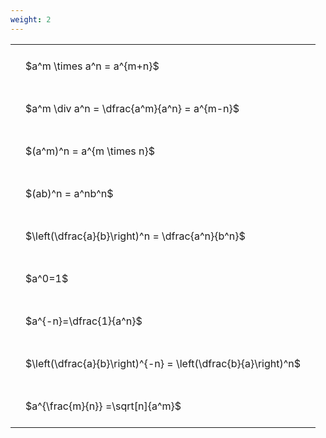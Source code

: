 ```yaml
---
weight: 2
---
```


<style type="text/css">
#T_4f4a5 th.col_heading {
  text-align: left;
  font-size: 1em;
}
#T_4f4a5 td {
  text-align: left;
  font-size: 1em;
  padding: 1.5em;
}
</style>
<table id="T_4f4a5">
  <thead>
  </thead>
  <tbody>
    <tr>
      <td id="T_4f4a5_row0_col0" class="data row0 col0" >$a^m \times a^n = a^{m+n}$</td>
    </tr>
    <tr>
      <td id="T_4f4a5_row1_col0" class="data row1 col0" >$a^m \div a^n = \dfrac{a^m}{a^n} = a^{m-n}$</td>
    </tr>
    <tr>
      <td id="T_4f4a5_row2_col0" class="data row2 col0" >$(a^m)^n = a^{m \times n}$</td>
    </tr>
    <tr>
      <td id="T_4f4a5_row3_col0" class="data row3 col0" >$(ab)^n = a^nb^n$</td>
    </tr>
    <tr>
      <td id="T_4f4a5_row4_col0" class="data row4 col0" >$\left(\dfrac{a}{b}\right)^n = \dfrac{a^n}{b^n}$</td>
    </tr>
    <tr>
      <td id="T_4f4a5_row5_col0" class="data row5 col0" >$a^0=1$</td>
    </tr>
    <tr>
      <td id="T_4f4a5_row6_col0" class="data row6 col0" >$a^{-n}=\dfrac{1}{a^n}$</td>
    </tr>
    <tr>
      <td id="T_4f4a5_row7_col0" class="data row7 col0" >$\left(\dfrac{a}{b}\right)^{-n} = \left(\dfrac{b}{a}\right)^n$</td>
    </tr>
    <tr>
      <td id="T_4f4a5_row8_col0" class="data row8 col0" >$a^{\frac{m}{n}} =\sqrt[n]{a^m}$</td>
    </tr>
  </tbody>
</table>
